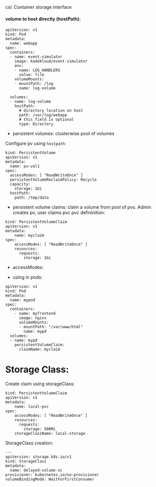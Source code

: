 ## 
csi: Container storage interface

####  volume to host directly (hostPath):
```
apiVersion: v1
kind: Pod
metadata:
  name: webapp
spec:
  containers:
  - name: event-simulator
    image: kodekloud/event-simulator
    env:
    - name: LOG_HANDLERS
      value: file
    volumeMounts:
    - mountPath: /log
      name: log-volume

  volumes:
  - name: log-volume
    hostPath:
      # directory location on host
      path: /var/log/webapp
      # this field is optional
      type: Directory
```

* persistent volumes: clusterwise pool of volumes 
  
Configure pv using `hostpath`:
```
kind: PersistentVolume
apiVersion: v1
metadata:
  name: pv-vol1
spec:
  accessModes: [ "ReadWriteOnce" ]
  persistentVolumeReclaimPolicy: Recycle
  capacity:
    storage: 1Gi
  hostPath:
    path: /tmp/data
```

* persistent volume claims: claim a volume from pool of pvs. Admin creates pv, user claims pvc
pvc defininition:
```
kind: PersistentVolumeClaim
apiVersion: v1
metadata:
    name: myclaim
spec:
    accessModes: [ "ReadWriteOnce" ]
    resources:
      requests:
        storage: 1Gi
```

* accessModes: 

* using in pods:

```
apiVersion: v1
kind: Pod
metadata:
  name: mypod
spec:
  containers:
    - name: myfrontend
      image: nginx
      volumeMounts:
      - mountPath: "/var/www/html"
        name: mypd
  volumes:
  - name: mypd
    persistentVolumeClaim:
      claimName: myclaim
```


# Storage Class:
Create claim using storageClass:
```
kind: PersistentVolumeClaim
apiVersion: v1
metadata:
    name: local-pvc
spec:
    accessModes: [ "ReadWriteOnce" ]
    resources:
      requests:
        storage: 500Mi
    storageClassName: local-storage
```

StorageClass creation:
```
---
apiVersion: storage.k8s.io/v1
kind: StorageClass
metadata:
  name: delayed-volume-sc
provisioner: kubernetes.io/no-provisioner
volumeBindingMode: WaitForFirstConsumer
```